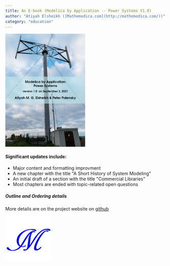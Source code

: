 ```yaml
---
title: An E-book (Modelica by Application -- Power Systems V1.0)
author: "Atiyah Elsheikh ([Mathemodica.com](http://mathemodica.com/))"
category: "education"
---
```

<img src="mathemodica-MPSCover1.0.png" width="250">

#### Significant updates include:

* Major content and formatting improvment 
* A new chapter with the title "A Short History of System Modeling" 
* An initial draft of a section with the title "Commercial Libraries" 
* Most chapters are ended with topic-related open questions

#####  Outline and Ordering details 

More details are on the project website on [github](https://github.com/Mathemodica/ModelicaPowerSystemBook/)

![Mathemodica logo](Mathemodica-logo-50.png)
